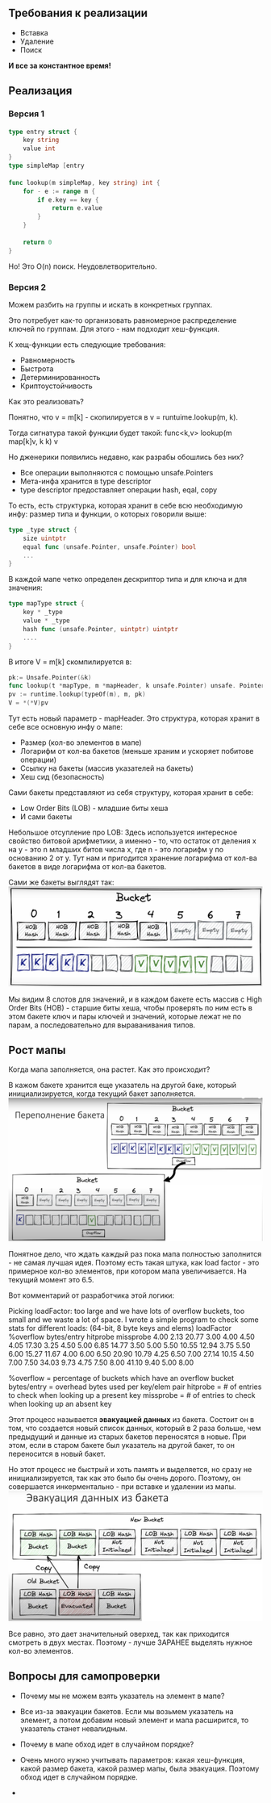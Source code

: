 ## Требования к реализации

- Вставка
- Удаление
- Поиск

**И все за константное время!**

## Реализация

###  Версия 1

```Go
type entry struct {
    key string
    value int
}
type simpleMap [entry

func lookup(m simpleMap, key string) int {
    for - e := range m {
        if e.key == key {
            return e.value
        }
    }
    
    return 0
}
```

Но! Это O(n) поиск. Неудовлетворительно.

###  Версия 2

Можем разбить на группы и искать в конкретных группах. 


Это потребует как-то организовать равномерное распределение ключей по группам. Для этого - нам подходит хеш-функция.

К хещ-функции есть следующие требования:

- Равномерность
- Быстрота
- Детерминированность
- Криптоустойчивость

Как это реализовать?

Понятно, что v = m[k] - скопилируется в v = runtuime.lookup(m, k). 

Тогда сигнатура такой функции будет такой:
func<k,v> lookup(m map[k]v, k k) v
 
Но дженерики появились недавно, как разрабы обошлись без них?

- Все операции выполняются с помощью unsafe.Pointers
- Мета-инфа хранится в type descriptor
- type descriptor предоставляет операции hash, eqal, copy

То есть, есть структурка, которая хранит в себе всю необходимую инфу: размер типа и функции, о которых говорили выше:
```Go
type _type struct {
    size uintptr
    equal func (unsafe.Pointer, unsafe.Pointer) bool
	...
}
```
В каждой мапе четко определен дескриптор типа и для ключа и для значения:
```Go
type mapType struct {
    key * _type
    value * _type
	hash func (unsafe.Pointer, uintptr) uintptr
	....
}
```

В итоге V = m[k] скомпилируется в:

```Go
pk:= Unsafe.Pointer(&k)
func lookup(t *mapType, m *mapHeader, k unsafe.Pointer) unsafe. Pointer
pv := runtime.lookup(typeOf(m), m, pk)
V = *(*V)pv
```

Тут есть новый параметр - mapHeader. Это структура, которая хранит в себе все основную инфу о мапе:
- Размер (кол-во элементов в мапе)
- Логарифм от кол-ва бакетов (меньше храним и ускоряет побитове операции)
- Ссылку на бакеты (массив указателей на бакеты)
- Хеш сид (безопасность)

Сами бакеты представляют из себя структуру, которая хранит в себе:
- Low Order Bits (LOB) - младшие биты хеша
- И сами бакеты

Небольшое отсупление про LOB:
Здесь используется интересное свойство битовой арифметики, а именно - то, что остаток от деления x на y - этo n младших битов числа x, где n - это логарифм y по основанию 2 от y. Тут нам и пригодится хранение логарифма от кол-ва бакетов в виде логарифма от кол-ва бакетов.


Сами же бакеты выглядят так:
![img_1.png](assets/img_1.png)

Мы видим 8 слотов для значений, и в каждом бакете есть массив с High Order Bits (HOB) - старшие биты хеша, чтобы проверять по ним есть в этом бакете ключ и пары ключей и значений, которые лежат не по парам, а последовательно для выраванивания типов.

## Рост мапы

Когда мапа заполняется, она растет. Как это происходит? 

В кажом бакете хранится еще указатель на другой баке, который инициализируется, когда текущий бакет заполняется.
![img_2.png](assets/img_2.png)

Понятное дело, что ждать каждый раз пока мапа полностью заполнится - не самая лучшая идея. Поэтому есть такая штука, как load factor - это примерное кол-во элементов, при котором мапа увеличивается. На текущий момент это 6.5.

Вот комментарий от разработчика этой логики:

Picking loadFactor: too large and we have lots of overflow
buckets, too small and we waste a lot of space. I wrote
a simple program to check some stats for different loads:
(64-bit, 8 byte keys and elems)
loadFactor    %overflow  bytes/entry     hitprobe    missprobe
4.00         2.13        20.77         3.00         4.00
4.50         4.05        17.30         3.25         4.50
5.00         6.85        14.77         3.50         5.00
5.50        10.55        12.94         3.75         5.50
6.00        15.27        11.67         4.00         6.00
6.50        20.90        10.79         4.25         6.50
7.00        27.14        10.15         4.50         7.00
7.50        34.03         9.73         4.75         7.50
8.00        41.10         9.40         5.00         8.00

%overflow   = percentage of buckets which have an overflow bucket
bytes/entry = overhead bytes used per key/elem pair
hitprobe    = # of entries to check when looking up a present key
missprobe   = # of entries to check when looking up an absent key

Этот процесс называется **эвакуацией данных** из бакета. Состоит он в том, что создается новый список данных, который в 2 раза больше, чем предыдущий и данные из старых бакетов переносятся в новые. При этом, если в старом бакете был указатель на другой бакет, то он переносится в новый бакет.

Но этот процесс не быстрый и хоть память и выделяется, но сразу не инициализируется, так как это было бы очень дорого. Поэтому, он совершается инкерментально - при вставке и удалении из мапы.
![img_3.png](assets/img_3.png)

Все равно, это дает значительный оверхед, так как приходится смотреть в двух местах. Поэтому - лучше ЗАРАНЕЕ выделять нужное кол-во элементов.

## Вопросы для самопроверки

- Почему мы не можем взять указатель на элемент в мапе?
- Все из-за эвакуации бакетов. Если мы возьмем указатель на элемент, а потом добавим новый элемент и мапа расширится, то указатель станет невалидным. 

- Почему в мапе обход идет в случайном порядке?
- Очень много нужно учитывать параметров: какая хеш-функция, какой размер бакета, какой размер мапы, была эвакуация. Поэтому обход идет в случайном порядке.

- 
